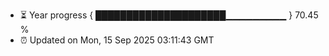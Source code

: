 - ⏳ Year progress { █████████████████████▁▁▁▁▁▁▁▁▁ } 70.45 %
- ⏰ Updated on Mon, 15 Sep 2025 03:11:43 GMT

